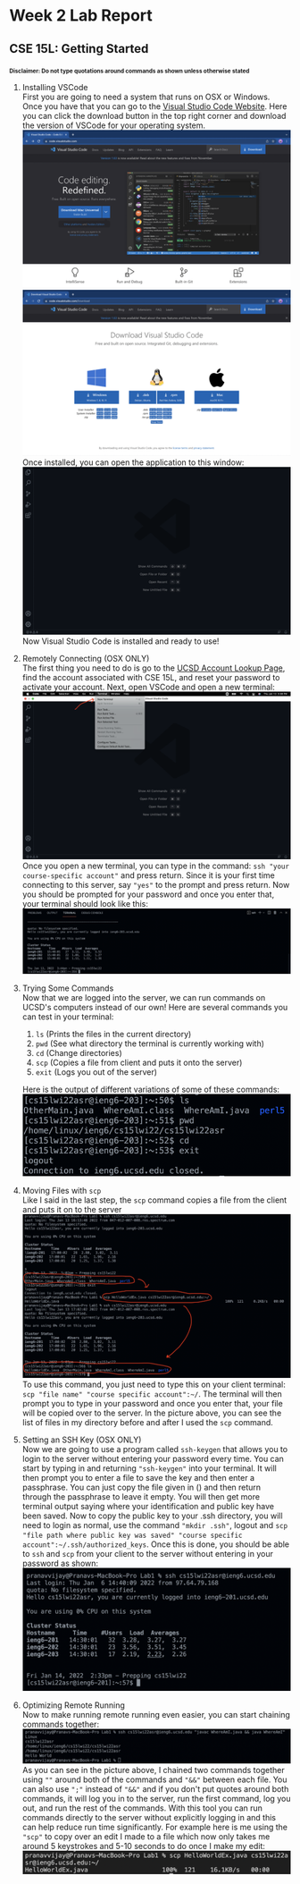# Week 2 Lab Report
## CSE 15L: Getting Started

<font size="1">**Disclaimer: Do not type quotations around commands as shown unless otherwise stated**</font>
1. Installing VSCode\
    First you are going to need a system that runs on OSX or Windows. Once you have that you can go to the [Visual Studio Code Website](https://code.visualstudio.com/). Here you can click the download button in the top right corner and download the version of VSCode for your operating system. ![Image](VSCode1.png) ![Image](VSCode2.png)
    Once installed, you can open the application to this window: ![Image](VSCode3.png) Now Visual Studio Code is installed and ready to use!
    
2. Remotely Connecting (OSX ONLY)\
    The first thing you need to do is go to the [UCSD Account Lookup Page](https://sdacs.ucsd.edu/~icc/index.php), find the account associated with CSE 15L, and reset your password to activate your account. Next, open VSCode and open a new terminal: ![Image](VSCode4.png)
    Once you open a new terminal, you can type in the command: `ssh "your course-specific account"` and press return. Since it is your first time connecting to this server, say `"yes"` to the prompt and press return. Now you should be prompted for your password and once you enter that, your terminal should look like this: ![Image](VSCode5.png)
    
3. Trying Some Commands\
    Now that we are logged into the server, we can run commands on UCSD's computers instead of our own! Here are several commands you can test in your terminal:
    1. ```ls``` (Prints the files in the current directory)
    2. `pwd` (See what directory the terminal is currently working with)
    3. `cd` (Change directories)
    4. `scp` (Copies a file from client and puts it onto the server)
    5. `exit` (Logs you out of the server)

    Here is the output of different variations of some of these commands:![Image](VSCode6.png)
    

4. Moving Files with `scp`\
    Like I said in the last step, the `scp` command copies a file from the client and puts it on to the server![Image](VSCode7.png)
    To use this command, you just need to type this on your client terminal: `scp "file name" "course specific account":~/`. The terminal will then prompt you to type in your password and once you enter that, your file will be copied over to the server. In the picture above, you can see the list of files in my directory before and after I used the `scp` command.
    
5. Setting an SSH Key (OSX ONLY)\
    Now we are going to use a program called `ssh-keygen` that allows you to login to the server without entering your password every time. You can start by typing in and returning `"ssh-keygen"` into your terminal. It will then prompt you to enter a file to save the key and then enter a passphrase. You can just copy the file given in () and then return through the passphrase to leave it empty. You will then get more terminal output saying where your identification and public key have been saved. Now to copy the public key to your .ssh directory, you will need to login as normal, use the command `"mkdir .ssh"`, logout and `scp "file path where public key was saved" "course specific account":~/.ssh/authorized_keys`. Once this is done, you should be able to `ssh` and `scp` from your client to the server without entering in your password as shown:![Image](VSCode8.png)
6. Optimizing Remote Running\
    Now to make running remote running even easier, you can start chaining commands together:![Image](VSCode9.png)As you can see in the picture above, I chained two commands together using `""` around both of the commands and `"&&"` between each file. You can also use `";"` instead of `"&&"` and if you don't put quotes around both commands, it will log you in to the server, run the first command, log you out, and run the rest of the commands. With this tool you can run commands directly to the server without explicitly logging in and this can help reduce run time significantly. For example here is me using the `"scp"` to copy over an edit I made to a file which now only takes me around 5 keystrokes and 5-10 seconds to do once I make my edit: ![Image](VSCode10.png) 
    